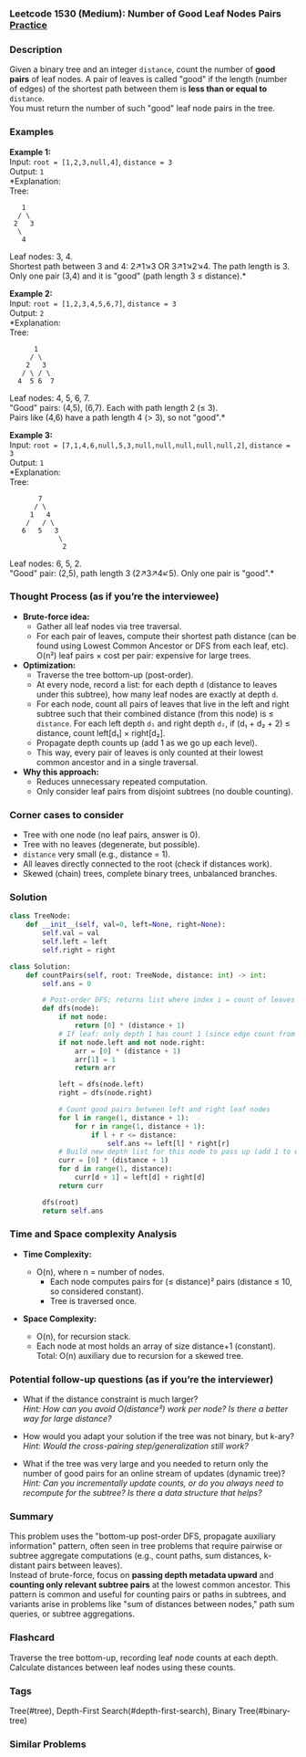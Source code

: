 ### Leetcode 1530 (Medium): Number of Good Leaf Nodes Pairs [Practice](https://leetcode.com/problems/number-of-good-leaf-nodes-pairs)

### Description  
Given a binary tree and an integer `distance`, count the number of **good pairs** of leaf nodes. A pair of leaves is called "good" if the length (number of edges) of the shortest path between them is **less than or equal to** `distance`.  
You must return the number of such "good" leaf node pairs in the tree.

### Examples  

**Example 1:**  
Input: `root = [1,2,3,null,4]`, `distance = 3`  
Output: `1`  
*Explanation:  
Tree:  
```
   1
  / \
 2   3
  \
   4
```
Leaf nodes: 3, 4.  
Shortest path between 3 and 4: 2↗1↘3 OR 3↗1↘2↘4. The path length is 3.  
Only one pair (3,4) and it is "good" (path length 3 ≤ distance).*

**Example 2:**  
Input: `root = [1,2,3,4,5,6,7]`, `distance = 3`  
Output: `2`  
*Explanation:  
Tree:  
```
      1
     / \
    2   3
   / \ / \
  4  5 6  7
```
Leaf nodes: 4, 5, 6, 7.  
"Good" pairs: (4,5), (6,7). Each with path length 2 (≤ 3).  
Pairs like (4,6) have a path length 4 (> 3), so not "good".*

**Example 3:**  
Input: `root = [7,1,4,6,null,5,3,null,null,null,null,null,2]`, `distance = 3`  
Output: `1`  
*Explanation:  
Tree:  
```
       7
      / \
     1   4
    /   / \
   6   5   3
            \
             2
```
Leaf nodes: 6, 5, 2.  
"Good" pair: (2,5), path length 3 (2↗3↗4↙5). Only one pair is "good".*

### Thought Process (as if you’re the interviewee)  
- **Brute-force idea:**  
  - Gather all leaf nodes via tree traversal.  
  - For each pair of leaves, compute their shortest path distance (can be found using Lowest Common Ancestor or DFS from each leaf, etc). O(n²) leaf pairs × cost per pair: expensive for large trees.
- **Optimization:**  
  - Traverse the tree bottom-up (post-order).  
  - At every node, record a list: for each depth `d` (distance to leaves under this subtree), how many leaf nodes are exactly at depth `d`.  
  - For each node, count all pairs of leaves that live in the left and right subtree such that their combined distance (from this node) is ≤ `distance`. For each left depth `d₁` and right depth `d₂`, if (d₁ + d₂ + 2) ≤ distance, count left[d₁] × right[d₂].
  - Propagate depth counts up (add 1 as we go up each level).
  - This way, every pair of leaves is only counted at their lowest common ancestor and in a single traversal.  
- **Why this approach:**  
  - Reduces unnecessary repeated computation.  
  - Only consider leaf pairs from disjoint subtrees (no double counting).

### Corner cases to consider  
- Tree with one node (no leaf pairs, answer is 0).  
- Tree with no leaves (degenerate, but possible).  
- `distance` very small (e.g., distance = 1).  
- All leaves directly connected to the root (check if distances work).  
- Skewed (chain) trees, complete binary trees, unbalanced branches.

### Solution

```python
class TreeNode:
    def __init__(self, val=0, left=None, right=None):
        self.val = val
        self.left = left
        self.right = right

class Solution:
    def countPairs(self, root: TreeNode, distance: int) -> int:
        self.ans = 0

        # Post-order DFS; returns list where index i = count of leaves at depth i.
        def dfs(node):
            if not node:
                return [0] * (distance + 1)
            # If leaf: only depth 1 has count 1 (since edge count from parent).
            if not node.left and not node.right:
                arr = [0] * (distance + 1)
                arr[1] = 1
                return arr

            left = dfs(node.left)
            right = dfs(node.right)

            # Count good pairs between left and right leaf nodes
            for l in range(1, distance + 1):
                for r in range(1, distance + 1):
                    if l + r <= distance:
                        self.ans += left[l] * right[r]
            # Build new depth list for this node to pass up (add 1 to each depth)
            curr = [0] * (distance + 1)
            for d in range(1, distance):
                curr[d + 1] = left[d] + right[d]
            return curr

        dfs(root)
        return self.ans
```

### Time and Space complexity Analysis  

- **Time Complexity:**  
  - O(n), where n = number of nodes.  
    - Each node computes pairs for (≤ distance)² pairs (distance ≤ 10, so considered constant).
    - Tree is traversed once.

- **Space Complexity:**  
  - O(n), for recursion stack.  
  - Each node at most holds an array of size distance+1 (constant). Total: O(n) auxiliary due to recursion for a skewed tree.

### Potential follow-up questions (as if you’re the interviewer)  

- What if the distance constraint is much larger?  
  *Hint: How can you avoid O(distance²) work per node? Is there a better way for large distance?*

- How would you adapt your solution if the tree was not binary, but k-ary?  
  *Hint: Would the cross-pairing step/generalization still work?*

- What if the tree was very large and you needed to return only the number of good pairs for an online stream of updates (dynamic tree)?  
  *Hint: Can you incrementally update counts, or do you always need to recompute for the subtree? Is there a data structure that helps?*

### Summary
This problem uses the "bottom-up post-order DFS, propagate auxiliary information" pattern, often seen in tree problems that require pairwise or subtree aggregate computations (e.g., count paths, sum distances, k-distant pairs between leaves).  
Instead of brute-force, focus on **passing depth metadata upward** and **counting only relevant subtree pairs** at the lowest common ancestor. This pattern is common and useful for counting pairs or paths in subtrees, and variants arise in problems like "sum of distances between nodes," path sum queries, or subtree aggregations.


### Flashcard
Traverse the tree bottom-up, recording leaf node counts at each depth. Calculate distances between leaf nodes using these counts.

### Tags
Tree(#tree), Depth-First Search(#depth-first-search), Binary Tree(#binary-tree)

### Similar Problems
